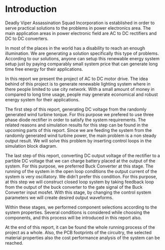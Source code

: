   # Introduction
Deadly Viper Assassination Squad Incorporation is established in order to serve practical solutions to the problems in power electronics area. The main application areas in power 
electronic field are AC to DC rectifiers and DC to DC converters. 

In most of the places in the world has a disability to reach an enough illumination. We are generating a solution specifically this type of problems. According to our solutions, 
anyone can setup this renewable energy system setup just by paying comparably small system price that can generate long time free energy for their applications.

In this report we present the project of AC to DC motor drive. The idea behind of this project is to generate renewable lighting system where in there people limited to use 
city network. With a small amount of money in  compared to long time usage, people may generate economical and robust energy system for their applications. 

The first step of this report, generating DC voltage from the randomly generated wind turbine torque. For this purpose we prefered to use three phase diode rectifier in order 
to satisfy the system requirements. The related reasons and simulation results for this step can be found in the upcoming parts of this report. Since we are feeding the system from 
the randomly generated wind turbine power, the main problem is a non steady output result. We will solve this problem by inserting control loops in the simulation block diagram. 

The last step of this report, converting DC output voltage of the rectifier to a partible DC voltage that we can charge battery placed at the output of the system. For this purpose, we preferred Buck Converter at this stage. The running of the system in the open loop conditions the output current of the system is very oscillatory. We didn’t prefer this condition. For this purpose, at this step we will construct closed loop system by taking feedback loop from the output of the buck converter to the gate signal of the Buck Converter input mosfet. With this stage, by changing the control system parameters we will create desired output waveforms.

Within these stages, we performed component selections according to the system properties. Several conditions is considered while choosing the components, and this process will be introduced in this report also.

At the end of this report, it can be found the whole running process of the project as a whole. Also, the PCB footprints of the circuitry, the selected material properties also the cost performance analysis of the system can be reached.
